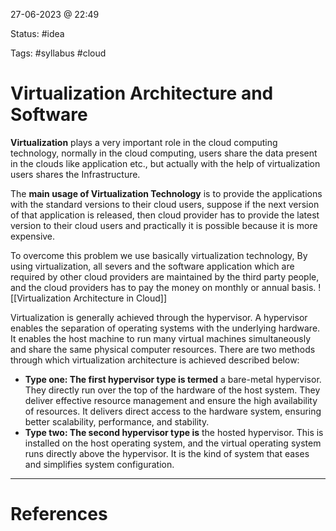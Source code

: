 27-06-2023 @ 22:49

Status: #idea

Tags: #syllabus #cloud 

# Virtualization Architecture and Software
**Virtualization** plays a very important role in the cloud computing technology, normally in the cloud computing, users share the data present in the clouds like application etc., but actually with the help of virtualization users shares the Infrastructure.

The **main usage of Virtualization Technology** is to provide the applications with the standard versions to their cloud users, suppose if the next version of that application is released, then cloud provider has to provide the latest version to their cloud users and practically it is possible because it is more expensive.

To overcome this problem we use basically virtualization technology, By using virtualization, all severs and the software application which are required by other cloud providers are maintained by the third party people, and the cloud providers has to pay the money on monthly or annual basis.
![[Virtualization Architecture in Cloud]]

Virtualization is generally achieved through the hypervisor. A hypervisor enables the separation of operating systems with the underlying hardware. It enables the host machine to run many virtual machines simultaneously and share the same physical computer resources. There are two methods through which virtualization architecture is achieved described below:

- **Type one: The first hypervisor type is termed** a bare-metal hypervisor. They directly run over the top of the hardware of the host system. They deliver effective resource management and ensure the high availability of resources. It delivers direct access to the hardware system, ensuring better scalability, performance, and stability.
- **Type two: The second hypervisor type is** the hosted hypervisor. This is installed on the host operating system, and the virtual operating system runs directly above the hypervisor. It is the kind of system that eases and simplifies system configuration.

---
# References